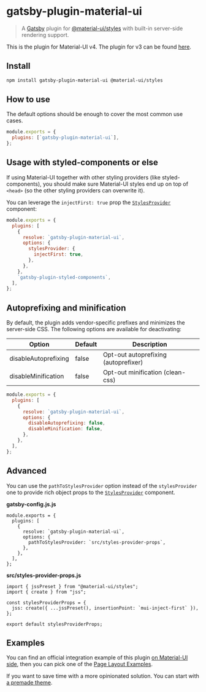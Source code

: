 # gatsby-plugin-material-ui

> A [Gatsby](https://github.com/gatsbyjs/gatsby) plugin for [@material-ui/styles](https://github.com/mui-org/material-ui) with built-in server-side rendering support.

This is the plugin for Material-UI v4.
The plugin for v3 can be found [here](https://github.com/hupe1980/gatsby-plugin-material-ui/tree/v1.2.5).

## Install

```sh
npm install gatsby-plugin-material-ui @material-ui/styles
```

## How to use

The default options should be enough to cover the most common use cases.

```js
module.exports = {
  plugins: [`gatsby-plugin-material-ui`],
};
```

## Usage with styled-components or else

If using Material-UI together with other styling providers (like styled-components), you should make sure Material-UI styles end up on top of `<head>` (so the other styling providers can overwrite it).

You can leverage the `injectFirst: true` prop the [`StylesProvider`](https://material-ui.com/styles/api/#stylesprovider) component:

```js
module.exports = {
  plugins: [
    {
      resolve: `gatsby-plugin-material-ui`,
      options: {
        stylesProvider: {
          injectFirst: true,
        },
      },
    },
    `gatsby-plugin-styled-components`,
  ],
};
```

## Autoprefixing and minification

By default, the plugin adds vendor-specific prefixes and minimizes the server-side CSS.
The following options are available for deactivating:

| Option               | Default | Description                          |
| -------------------- | ------- | ------------------------------------ |
| disableAutoprefixing | false   | Opt-out autoprefixing (autoprefixer) |
| disableMinification  | false   | Opt-out minification (clean-css)     |


```js
module.exports = {
  plugins: [
    {
      resolve: `gatsby-plugin-material-ui`,
      options: {
        disableAutoprefixing: false,
        disableMinification: false,
      },
    },
  ],
};
```

## Advanced

You can use the `pathToStylesProvider` option instead of the `stylesProvider` one to provide rich object props to the [`StylesProvider`](https://material-ui.com/styles/api/#stylesprovider) component.

**gatsby-config.js.js**
```
module.exports = {
  plugins: [
    {
      resolve: `gatsby-plugin-material-ui`,
      options: {
        pathToStylesProvider: `src/styles-provider-props`,
      },
    },
  ],
};

```

**src/styles-provider-props.js**
```
import { jssPreset } from "@material-ui/styles";
import { create } from "jss";

const stylesProviderProps = {
  jss: create({ ...jssPreset(), insertionPoint: `mui-inject-first` }),
};

export default stylesProviderProps;
```

## Examples

You can find an official integration example of this plugin [on Material-UI side](https://github.com/mui-org/material-ui/tree/master/examples/gatsby), then you can pick one of the [Page Layout Examples](https://material-ui.com/getting-started/page-layout-examples/).

If you want to save time with a more opinionated solution. You can start with [a premade theme](https://github.com/hupe1980/gatsby-theme-material-ui).
